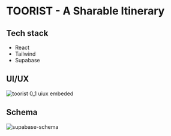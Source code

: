 # TOORIST - A Sharable Itinerary

## Tech stack
- React
- Tailwind
- Supabase

## UI/UX
![toorist 0_1 uiux embeded](https://github.com/user-attachments/assets/d524c475-0e2c-41c0-aa6c-2ea05c65715b)

## Schema
![supabase-schema](https://github.com/user-attachments/assets/d44f5e05-a7d1-4a63-a328-99a85c1849fd)
